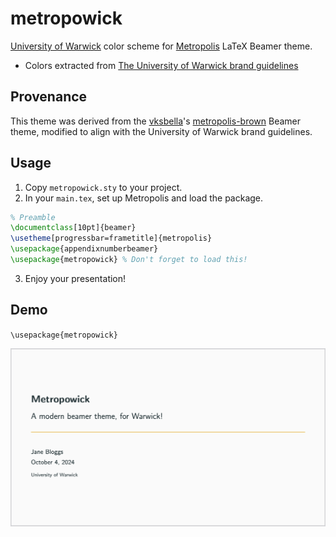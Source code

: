# metropowick

[University of Warwick](https://warwick.ac.uk/) color scheme for [Metropolis](https://www.ctan.org/pkg/beamertheme-metropolis) LaTeX Beamer theme.

- Colors extracted from [The University of Warwick brand guidelines](https://warwick.ac.uk/about/brand/brand-guidelines/)

<!-- [![Open as template on Overleaf!](https://img.shields.io/badge/Open_as_template_on_Overleaf!-138A07)](https://www.overleaf.com/latex/templates/brown-university-metropolis-theme/szbhgcnvbxwn) -->

## Provenance

This theme was derived from the [vksbella](https://github.com/vskbellala)'s [metropolis-brown](https://github.com/vskbellala/metropolis-brown) Beamer theme, modified to align with the University of Warwick brand guidelines.

## Usage

1. Copy `metropowick.sty` to your project.
2. In your `main.tex`, set up Metropolis and load the package.

```tex
% Preamble
\documentclass[10pt]{beamer}
\usetheme[progressbar=frametitle]{metropolis}
\usepackage{appendixnumberbeamer}
\usepackage{metropowick} % Don't forget to load this!
```

3. Enjoy your presentation!

## Demo

`\usepackage{metropowick}`

<p align="center">
<a href="https://raw.githubusercontent.com/EdmundGoodman/metropowick/main/samples/metropowick.pdf">
<img src="https://raw.githubusercontent.com/EdmundGoodman/metropowick/main/samples/title_page.png">
</a>
</p>
